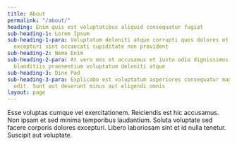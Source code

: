 ```yaml
---
title: About
permalink: "/about/"
heading: Enim quis est voluptatibus aliquid consequatur fugiat
sub-heading-1: Lorem Ipsum
sub-heading-1-para: Voluptatum deleniti atque corrupti quos dolores et quas molestias
  excepturi sint occaecati cupiditate non provident
sub-heading-2: Nemo Enim
sub-heading-2-para: At vero eos et accusamus et iusto odio dignissimos ducimus qui
  blanditiis praesentium voluptatum deleniti atque
sub-heading-3: Dine Pad
sub-heading-3-para: Explicabo est voluptatum asperiores consequatur magnam. Et veritatis
  odit. Sunt aut deserunt minus aut eligendi omnis
layout: page
---
```


Esse voluptas cumque vel exercitationem. Reiciendis est hic accusamus. Non ipsam et sed minima temporibus laudantium. Soluta voluptate sed facere corporis dolores excepturi. Libero laboriosam sint et id nulla tenetur. Suscipit aut voluptate.